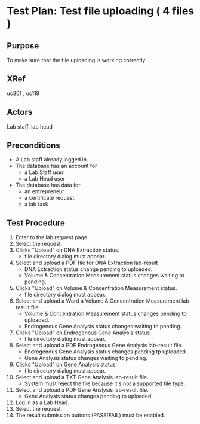 ﻿Test Plan: Test file uploading ( 4 files )
====================================

## Purpose
To make sure that the file uploading is working correctly

## XRef
uc301 , uc119

## Actors
Lab staff, lab head

## Preconditions
* A Lab staff already logged in.
* The database has an account for
    * a Lab Staff user
    * a Lab Head user
* The database has data for
    * an entrepreneur
    * a certificate request
    * a lab task
	
## Test Procedure
1. Enter to the lab request page.
2. Select the request.
3. Clicks "Upload" on DNA Extraction status.
	* file directory dialog must appear.
4. Select and upload a PDF file for DNA Extraction lab-result
	* DNA Extraction status change pending to uploaded.
	* Volume & Concentration Measurement status changes waiting to pending.
5. Clicks "Upload" on Volume & Concentration Measurement status.
	* file directory dialog must appear.
6. Select and upload a Word a Volume & Concentration Measurement lab-result file.
	* Volume & Concentration Measurement status changes pending tp uploaded.
	* Endrogenous Gene Analysis status changes waiting to pending.
7. Clicks "Upload" on Endrogenous Gene Analysis status.
	* file directory dialog must appear.
8. Select and upload a PDF Endrogenous Gene Analysis lab-result file.
	* Endrogenous Gene Analysis status changes pending tp uploaded.
	* Gene Analysis status changes waiting to pending.
9. Clicks "Upload" on Gene Analysis status.
	* file directory dialog must appear.
10. Select and upload a TXT Gene Analysis lab-result file.
    * System must reject the file because it's not a supported file type.
11. Select and upload a PDF Gene Analysis lab-result file.
	* Gene Analysis status changes pending to uploaded.
12. Log in as a Lab Head.
13. Select the request.
14. The result submission buttons (PASS/FAIL) must be enabled.
